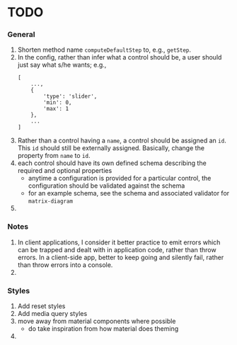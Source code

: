 TODO
====


### General

1. Shorten method name `computeDefaultStep` to, e.g., `getStep`.
2. In the config, rather than infer what a control should be, a user should just say what s/he wants; e.g.,
	```
	[
		...,
		{
			'type': 'slider',
			'min': 0,
			'max': 1
		},
		...
	]
	```
3. Rather than a control having a `name`, a control should be assigned an `id`. This `id` should still be externally assigned. Basically, change the property from `name` to `id`.
4. each control should have its own defined schema describing the required and optional properties
	-	anytime a configuration is provided for a particular control, the configuration should be validated against the schema
	-	for an example schema, see the schema and associated validator for `matrix-diagram`
5. 


### Notes

1. In client applications, I consider it better practice to emit errors which can be trapped and dealt with in application code, rather than throw errors. In a client-side app, better to keep going and silently fail, rather than throw errors into a console.
2. 


### Styles

1. Add reset styles
2. Add media query styles
3. move away from material components where possible
	-	do take inspiration from how material does theming
4. 

